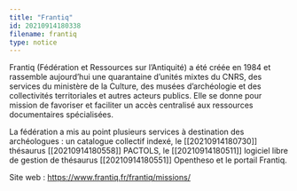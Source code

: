 ```yaml
---
title: "Frantiq"
id: 20210914180338
filename: frantiq
type: notice
---
```


Frantiq (Fédération et Ressources sur l’Antiquité) a été créée en 1984 et rassemble aujourd’hui une quarantaine d’unités mixtes du CNRS, des services du ministère de la Culture, des musées d’archéologie et des collectivités territoriales et autres acteurs publics. 
Elle se donne pour mission de favoriser et faciliter un accès centralisé aux ressources documentaires spécialisées. 

La fédération a mis au point plusieurs services à destination des archéologues : un catalogue collectif indexé, le [[20210914180730]] thésaurus [[20210914180558]] PACTOLS, le [[20210914180511]] logiciel libre de gestion de thésaurus [[20210914180551]] Opentheso et le portail Frantiq.

Site web : <https://www.frantiq.fr/frantiq/missions/>

